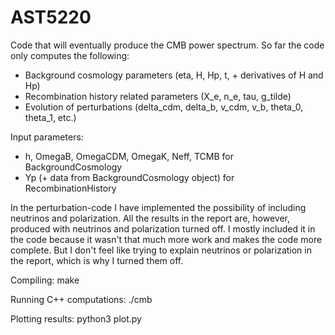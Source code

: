 # AST5220

Code that will eventually produce the CMB power spectrum. So far the code only computes the following:

  - Background cosmology parameters (eta, H, Hp, t, + derivatives of H and Hp)
  - Recombination history related parameters (X_e, n_e, tau, g_tilde)
  - Evolution of perturbations (delta_cdm, delta_b, v_cdm, v_b, theta_0, theta_1, etc.)

Input parameters:
  - h, OmegaB, OmegaCDM, OmegaK, Neff, TCMB for BackgroundCosmology
  - Yp (+ data from BackgroundCosmology object) for RecombinationHistory

In the perturbation-code I have implemented the possibility of including neutrinos and polarization. All the results in the report are, however, produced with neutrinos and polarization turned off. I mostly included it in the code because it wasn't that much more work and makes the code more complete. But I don't feel like trying to explain
neutrinos or polarization in the report, which is why I turned them off.

Compiling:
make

Running C++ computations:
./cmb

Plotting results:
python3 plot.py
